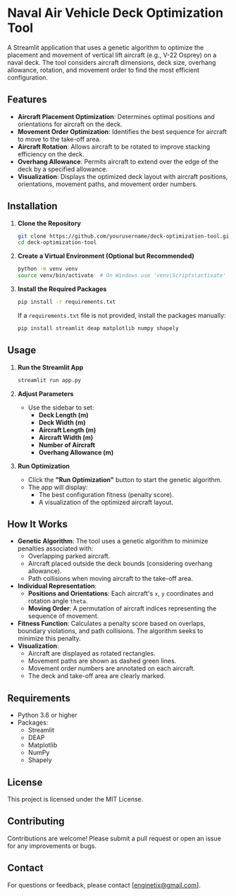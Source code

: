 # Naval Air Vehicle Deck Optimization Tool

A Streamlit application that uses a genetic algorithm to optimize the placement and movement of vertical lift aircraft (e.g., V-22 Osprey) on a naval deck. The tool considers aircraft dimensions, deck size, overhang allowance, rotation, and movement order to find the most efficient configuration.

## Features

- **Aircraft Placement Optimization**: Determines optimal positions and orientations for aircraft on the deck.
- **Movement Order Optimization**: Identifies the best sequence for aircraft to move to the take-off area.
- **Aircraft Rotation**: Allows aircraft to be rotated to improve stacking efficiency on the deck.
- **Overhang Allowance**: Permits aircraft to extend over the edge of the deck by a specified allowance.
- **Visualization**: Displays the optimized deck layout with aircraft positions, orientations, movement paths, and movement order numbers.

## Installation

1. **Clone the Repository**

   ```bash
   git clone https://github.com/yourusername/deck-optimization-tool.git
   cd deck-optimization-tool
   ```

2. **Create a Virtual Environment (Optional but Recommended)**

   ```bash
   python -m venv venv
   source venv/bin/activate  # On Windows use 'venv\Scripts\activate'
   ```

3. **Install the Required Packages**

   ```bash
   pip install -r requirements.txt
   ```

   If a `requirements.txt` file is not provided, install the packages manually:

   ```bash
   pip install streamlit deap matplotlib numpy shapely
   ```

## Usage

1. **Run the Streamlit App**

   ```bash
   streamlit run app.py
   ```

2. **Adjust Parameters**

   - Use the sidebar to set:
     - **Deck Length (m)**
     - **Deck Width (m)**
     - **Aircraft Length (m)**
     - **Aircraft Width (m)**
     - **Number of Aircraft**
     - **Overhang Allowance (m)**

3. **Run Optimization**

   - Click the **"Run Optimization"** button to start the genetic algorithm.
   - The app will display:
     - The best configuration fitness (penalty score).
     - A visualization of the optimized aircraft layout.

## How It Works

- **Genetic Algorithm**: The tool uses a genetic algorithm to minimize penalties associated with:
  - Overlapping parked aircraft.
  - Aircraft placed outside the deck bounds (considering overhang allowance).
  - Path collisions when moving aircraft to the take-off area.
- **Individual Representation**:
  - **Positions and Orientations**: Each aircraft's `x`, `y` coordinates and rotation angle `theta`.
  - **Moving Order**: A permutation of aircraft indices representing the sequence of movement.
- **Fitness Function**: Calculates a penalty score based on overlaps, boundary violations, and path collisions. The algorithm seeks to minimize this penalty.
- **Visualization**:
  - Aircraft are displayed as rotated rectangles.
  - Movement paths are shown as dashed green lines.
  - Movement order numbers are annotated on each aircraft.
  - The deck and take-off area are clearly marked.

## Requirements

- Python 3.6 or higher
- Packages:
  - Streamlit
  - DEAP
  - Matplotlib
  - NumPy
  - Shapely

## License

This project is licensed under the MIT License.

## Contributing

Contributions are welcome! Please submit a pull request or open an issue for any improvements or bugs.

## Contact

For questions or feedback, please contact [enginetix@gmail.com].
